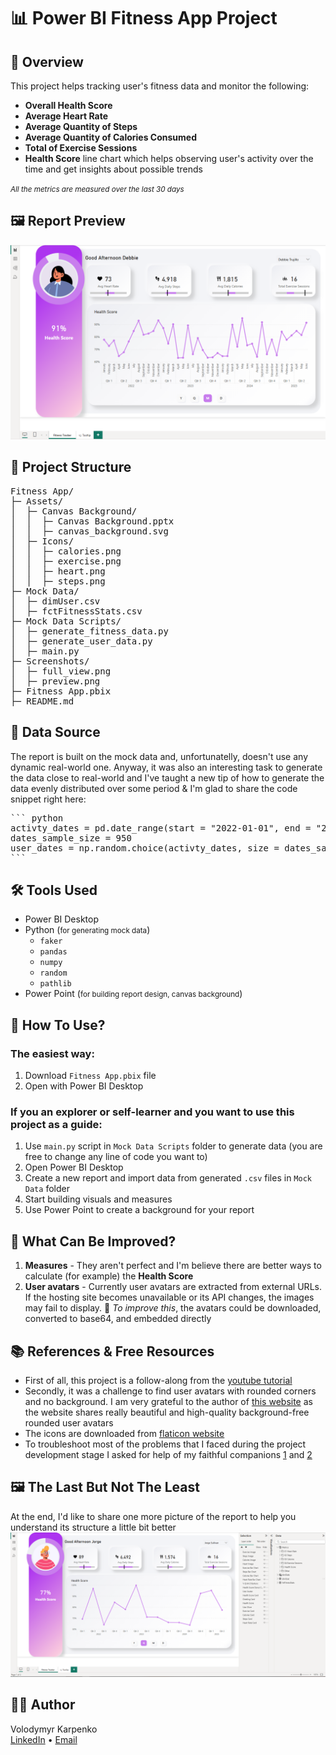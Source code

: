 # :bar_chart: Power BI Fitness App Project 

## :pushpin: Overview
This project helps tracking user's fitness data and monitor the following: 
- **Overall Health Score**
- **Average Heart Rate**
- **Average Quantity of Steps**
- **Average Quantity of Calories Consumed**
- **Total of Exercise Sessions**
- **Health Score** line chart which helps observing user's activity over the time and get insights about possible trends  

<small>*All the metrics are measured over the last 30 days*</small>

## :framed_picture: Report Preview
![Report Preview Screenshot](Screenshots/preview.png)

## :file_folder: Project Structure
<pre>
Fitness App/
├─ Assets/
│  ├─ Canvas Background/
│  │  ├─ Canvas Background.pptx
│  │  ├─ canvas_background.svg
│  ├─ Icons/
│  │  ├─ calories.png
│  │  ├─ exercise.png
│  │  ├─ heart.png
│  │  ├─ steps.png
├─ Mock Data/
│  ├─ dimUser.csv
│  ├─ fctFitnessStats.csv
├─ Mock Data Scripts/
│  ├─ generate_fitness_data.py
│  ├─ generate_user_data.py
│  ├─ main.py
├─ Screenshots/
│  ├─ full_view.png
│  ├─ preview.png
├─ Fitness App.pbix
├─ README.md
</pre>

## :paperclip: Data Source
The report is built on the mock data and, unfortunatelly, doesn't use any dynamic real-world one. Anyway, it was also an interesting task to generate the data close to real-world and I've taught a new tip of how to generate the data evenly distributed over some period & I'm glad to share the code snippet right here:
<pre>
``` python
activty_dates = pd.date_range(start = "2022-01-01", end = "2025-06-30", freq = "1D")
dates_sample_size = 950
user_dates = np.random.choice(activty_dates, size = dates_sample_size, replace = False)
```
</pre>

## :hammer_and_wrench: Tools Used
- Power BI Desktop
- Python (<small>for generating mock data</small>)
    - `faker`
    - `pandas`
    - `numpy`
    - `random`
    - `pathlib`
- Power Point (<small>for building report design, canvas background</small>)

## :rocket: How To Use?
### The easiest way:
1. Download `Fitness App.pbix` file
2. Open with Power BI Desktop 
### If you an explorer or self-learner and you want to use this project as a guide:
1. Use `main.py` script in `Mock Data Scripts` folder to generate data (you are free to change any line of code you want to)
2. Open Power BI Desktop
3. Create a new report and import data from generated `.csv` files in `Mock Data` folder
4. Start building visuals and measures 
5. Use Power Point to create a background for your report

## :pill: What Can Be Improved?
1. **Measures** - They aren't perfect and I'm believe there are better ways to calculate (for example) the **Health Score** 
2. **User avatars** - Currently user avatars are extracted from external URLs. If the hosting site becomes unavailable or its API changes, the images may fail to display. :wrench: *To improve this*, the avatars could be downloaded, converted to base64, and embedded directly

## :books: References & Free Resources 
- First of all, this project is a follow-along from the [youtube tutorial](https://youtu.be/cYwioeHu_OU?si=PkgDbhqE-xiPQ7-s)
- Secondly, it was a challenge to find user avatars with rounded corners and no background. I am very grateful to the author of [this website](https://avatar-placeholder.iran.liara.run/) as the website shares really beautiful and high-quality background-free rounded user avatars
- The icons are downloaded from [flaticon website](https://www.flaticon.com/)
- To troubleshoot most of the problems that I faced during the project development stage I asked for help of my faithful companions [1](https://chatgpt.com/) and [2](https://www.google.com/)

## :framed_picture: The Last But Not The Least 
At the end, I'd like to share one more picture of the report to help you understand its structure a little bit better
![Report Preview Screenshot](Screenshots/full_view.png)

## :raising_hand_man: Author
Volodymyr Karpenko  
[LinkedIn](https://www.linkedin.com/in/volod-karpenko/) • [Email](mailto:volod1701@gmail.com)